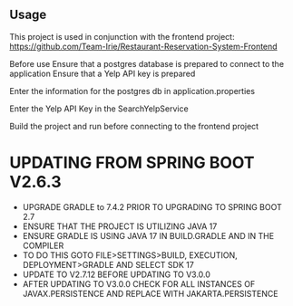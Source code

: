 ## Usage
This project is used in conjunction with the frontend project: 
https://github.com/Team-Irie/Restaurant-Reservation-System-Frontend

Before use 
    Ensure that a postgres database is prepared to connect to the application
    Ensure that a Yelp API key is prepared

Enter the information for the postgres db in application.properties

Enter the Yelp API Key in the SearchYelpService

Build the project and run before connecting to the frontend project

# UPDATING FROM SPRING BOOT V2.6.3

 - UPGRADE GRADLE to 7.4.2 PRIOR TO UPGRADING TO SPRING BOOT 2.7
 - ENSURE THAT THE PROJECT IS UTILIZING JAVA 17
 - ENSURE GRADLE IS USING JAVA 17 IN BUILD.GRADLE AND IN THE COMPILER
 - TO DO THIS GOTO FILE>SETTINGS>BUILD, EXECUTION, DEPLOYMENT>GRADLE AND SELECT SDK 17
 - UPDATE TO V2.7.12 BEFORE UPDATING TO V3.0.0
 - AFTER UPDATING TO V3.0.0 CHECK FOR ALL INSTANCES OF JAVAX.PERSISTENCE AND REPLACE WITH JAKARTA.PERSISTENCE 